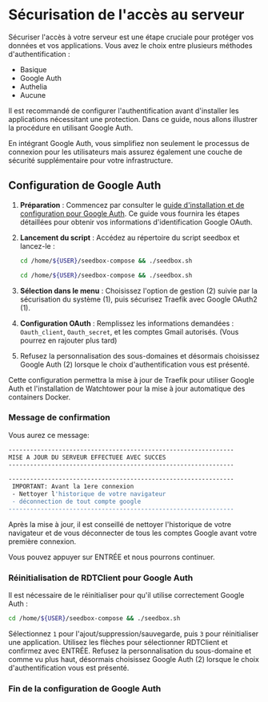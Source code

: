 # Sécurisation de l'accès au serveur

Sécuriser l'accès à votre serveur est une étape cruciale pour protéger vos données et vos applications. Vous avez le choix entre plusieurs méthodes d'authentification :

- Basique
- Google Auth
- Authelia
- Aucune

Il est recommandé de configurer l'authentification avant d'installer les applications nécessitant une protection. Dans ce guide, nous allons illustrer la procédure en utilisant Google Auth.

En intégrant Google Auth, vous simplifiez non seulement le processus de connexion pour les utilisateurs mais assurez également une couche de sécurité supplémentaire pour votre infrastructure.

## Configuration de Google Auth

1. **Préparation** : Commencez par consulter le [guide d'installation et de configuration pour Google Auth](https://projetssd.github.io/ssdv2_docs/Installation/oauth/). Ce guide vous fournira les étapes détaillées pour obtenir vos informations d'identification Google OAuth.
2. **Lancement du script** : Accédez au répertoire du script seedbox et lancez-le :
    
    ```bash
    cd /home/${USER}/seedbox-compose && ./seedbox.sh
    ```
    
    ```bash
    cd /home/${USER}/seedbox-compose && ./seedbox.sh
    ```
    
3. **Sélection dans le menu** : Choisissez l'option de gestion (2) suivie par la sécurisation du système (1), puis sécurisez Traefik avec Google OAuth2 (1).
4. **Configuration OAuth** : Remplissez les informations demandées : `Oauth_client`, `Oauth_secret`, et les comptes Gmail autorisés. (Vous pourrez en rajouter plus tard)
5. Refusez la personnalisation des sous-domaines et désormais choisissez Google Auth (2) lorsque le choix d'authentification vous est présenté.

Cette configuration permettra la mise à jour de Traefik pour utiliser Google Auth et l'installation de Watchtower pour la mise à jour automatique des containers Docker.

### Message de confirmation

Vous aurez ce message:

```bash
---------------------------------------------------------------
MISE A JOUR DU SERVEUR EFFECTUEE AVEC SUCCES
---------------------------------------------------------------

---------------------------------------------------------------
 IMPORTANT: Avant la 1ere connexion
 - Nettoyer l'historique de votre navigateur
 - déconnection de tout compte google
---------------------------------------------------------------
```

Après la mise à jour, il est conseillé de nettoyer l'historique de votre navigateur et de vous déconnecter de tous les comptes Google avant votre première connexion.

Vous pouvez appuyer sur ENTRÉE et nous pourrons continuer.

### Réinitialisation de RDTClient pour Google Auth

Il est nécessaire de le réinitialiser pour qu'il utilise correctement Google Auth :

```bash
cd /home/${USER}/seedbox-compose && ./seedbox.sh
```

Sélectionnez `1` pour l'ajout/suppression/sauvegarde, puis `3` pour réinitialiser une application. Utilisez les flèches pour sélectionner RDTClient et confirmez avec ENTRÉE.
Refusez la personnalisation du sous-domaine et comme vu plus haut, désormais choisissez Google Auth (2) lorsque le choix d'authentification vous est présenté.

### Fin de la configuration de Google Auth